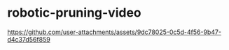 # robotic-pruning-video



https://github.com/user-attachments/assets/9dc78025-0c5d-4f56-9b47-d4c37d56f859

